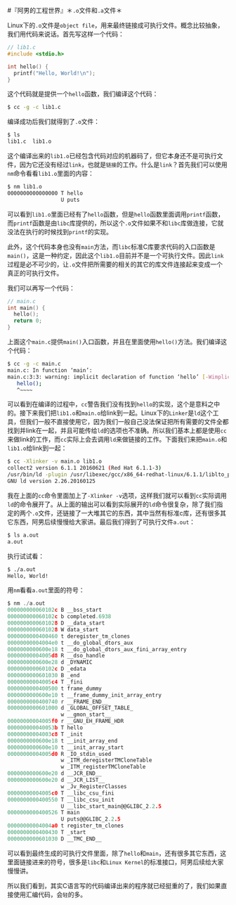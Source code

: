 #『阿男的工程世界』＊`.o`文件和`.a`文件＊

Linux下的`.o`文件是`object file`，用来最终链接成可执行文件。概念比较抽象，我们用代码来说话。首先写这样一个代码：

```c
// lib1.c
#include <stdio.h>

int hello() {
  printf("Hello, World!\n");
}
```

这个代码就是提供一个`hello`函数，我们编译这个代码：

```bash
$ cc -g -c lib1.c
```

编译成功后我们就得到了`.o`文件：

```bash
$ ls
lib1.c  lib1.o
```

这个编译出来的`lib1.o`已经包含代码对应的机器码了，但它本身还不是可执行文件，因为它还没有经过`link`，也就是`链接`的工作。什么是`link`？首先我们可以使用`nm`命令看看`lib1.o`里面的内容：


```bash
$ nm lib1.o
0000000000000000 T hello
                 U puts
```

可以看到`lib1.o`里面已经有了`hello`函数，但是`hello`函数里面调用`printf`函数，而`printf`函数是由`libc`库提供的，所以这个`.o`文件如果不和`libc`库做连接，它就没法在执行的时候找到`printf`的实现。

此外，这个代码本身也没有`main`方法，而`libc`标准C库要求代码的入口函数是`main()`，这是一种约定，因此这个`lib1.o`目前并不是一个可执行文件。因此`link`过程是必不可少的，让`.o`文件把所需要的相关的其它的库文件连接起来变成一个真正的可执行文件。

我们可以再写一个代码：

```c
// main.c
int main() {
  hello();
  return 0;
}
```

上面这个`main.c`提供`main()`入口函数，并且在里面使用`hello()`方法。我们编译这个代码：

```bash
$ cc -g -c main.c
main.c: In function ‘main’:
main.c:3:3: warning: implicit declaration of function ‘hello’ [-Wimplicit-function-declaration]
   hello();
   ^~~~~
```

可以看到在编译的过程中，`cc`警告我们没有找到`hello`的实现，这个是意料之中的。接下来我们把`lib1.o`和`main.o`给link到一起。Linux下的`Linker`是`ld`这个工具，但我们一般不直接使用它，因为我们一般自己没法保证把所有需要的文件全都找到并link在一起，并且可能传给`ld`的选项也不准确。所以我们基本上都是使用`cc`来做link的工作，而`cc`实际上会去调用`ld`来做链接的工作。下面我们来把`main.o`和`lib1.o`给link到一起：

```bash
$ cc -Xlinker -v main.o lib1.o
collect2 version 6.1.1 20160621 (Red Hat 6.1.1-3)
/usr/bin/ld -plugin /usr/libexec/gcc/x86_64-redhat-linux/6.1.1/liblto_plugin.so -plugin-opt=/usr/libexec/gcc/x86_64-redhat-linux/6.1.1/lto-wrapper -plugin-opt=-fresolution=/tmp/cckV9XiE.res -plugin-opt=-pass-through=-lgcc -plugin-opt=-pass-through=-lgcc_s -plugin-opt=-pass-through=-lc -plugin-opt=-pass-through=-lgcc -plugin-opt=-pass-through=-lgcc_s --build-id --no-add-needed --eh-frame-hdr --hash-style=gnu -m elf_x86_64 -dynamic-linker /lib64/ld-linux-x86-64.so.2 /usr/lib/gcc/x86_64-redhat-linux/6.1.1/../../../../lib64/crt1.o /usr/lib/gcc/x86_64-redhat-linux/6.1.1/../../../../lib64/crti.o /usr/lib/gcc/x86_64-redhat-linux/6.1.1/crtbegin.o -L/usr/lib/gcc/x86_64-redhat-linux/6.1.1 -L/usr/lib/gcc/x86_64-redhat-linux/6.1.1/../../../../lib64 -L/lib/../lib64 -L/usr/lib/../lib64 -L/usr/lib/gcc/x86_64-redhat-linux/6.1.1/../../.. -v main.o lib1.o -lgcc --as-needed -lgcc_s --no-as-needed -lc -lgcc --as-needed -lgcc_s --no-as-needed /usr/lib/gcc/x86_64-redhat-linux/6.1.1/crtend.o /usr/lib/gcc/x86_64-redhat-linux/6.1.1/../../../../lib64/crtn.o
GNU ld version 2.26.20160125
```

我在上面的`cc`命令里面加上了`-Xlinker -v`选项，这样我们就可以看到`cc`实际调用`ld`的命令展开了。从上面的输出可以看到实际展开的`ld`命令很复杂，除了我们指定的两个`.o`文件，还链接了一大堆其它的东西，其中当然有标准c库，还有很多其它东西，阿男后续慢慢给大家讲。最后我们得到了可执行文件`a.out`：

```bash
$ ls a.out
a.out
```

执行试试看：

```bash
$ ./a.out 
Hello, World!
```

用`nm`看看`a.out`里面的符号：

```c
$ nm ./a.out 
000000000060102c B __bss_start
000000000060102c b completed.6938
0000000000601028 D __data_start
0000000000601028 W data_start
0000000000400460 t deregister_tm_clones
00000000004004e0 t __do_global_dtors_aux
0000000000600e18 t __do_global_dtors_aux_fini_array_entry
00000000004005d8 R __dso_handle
0000000000600e28 d _DYNAMIC
000000000060102c D _edata
0000000000601030 B _end
00000000004005c4 T _fini
0000000000400500 t frame_dummy
0000000000600e10 t __frame_dummy_init_array_entry
0000000000400740 r __FRAME_END__
0000000000601000 d _GLOBAL_OFFSET_TABLE_
                 w __gmon_start__
00000000004005f0 r __GNU_EH_FRAME_HDR
000000000040053b T hello
00000000004003c8 T _init
0000000000600e18 t __init_array_end
0000000000600e10 t __init_array_start
00000000004005d0 R _IO_stdin_used
                 w _ITM_deregisterTMCloneTable
                 w _ITM_registerTMCloneTable
0000000000600e20 d __JCR_END__
0000000000600e20 d __JCR_LIST__
                 w _Jv_RegisterClasses
00000000004005c0 T __libc_csu_fini
0000000000400550 T __libc_csu_init
                 U __libc_start_main@@GLIBC_2.2.5
0000000000400526 T main
                 U puts@@GLIBC_2.2.5
00000000004004a0 t register_tm_clones
0000000000400430 T _start
0000000000601030 D __TMC_END__

```

可以看到最终生成的可执行文件里面，除了`hello`和`main`，还有很多其它东西，这里面链接进来的符号，很多是`libc`和`Linux Kernel`的标准接口，阿男后续给大家慢慢讲。

所以我们看到，其实C语言写的代码编译出来的程序就已经挺重的了，我们如果直接使用汇编代码，会`轻`的多。

